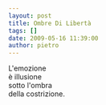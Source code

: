 ```yaml
---
layout: post
title: Ombre Di Libertà
tags: []
date: 2009-05-16 11:39:00
author: pietro
---
```

L'emozione<br/>è illusione<br/>sotto l'ombra<br/>della costrizione.
